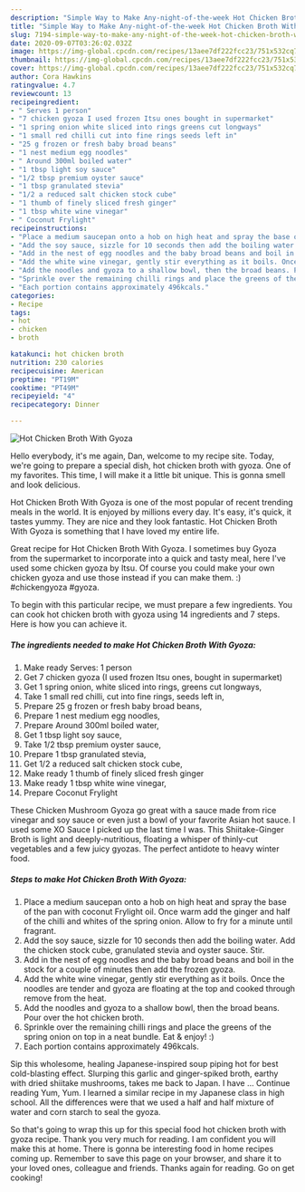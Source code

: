 ```yaml
---
description: "Simple Way to Make Any-night-of-the-week Hot Chicken Broth With Gyoza"
title: "Simple Way to Make Any-night-of-the-week Hot Chicken Broth With Gyoza"
slug: 7194-simple-way-to-make-any-night-of-the-week-hot-chicken-broth-with-gyoza
date: 2020-09-07T03:26:02.032Z
image: https://img-global.cpcdn.com/recipes/13aee7df222fcc23/751x532cq70/hot-chicken-broth-with-gyoza-recipe-main-photo.jpg
thumbnail: https://img-global.cpcdn.com/recipes/13aee7df222fcc23/751x532cq70/hot-chicken-broth-with-gyoza-recipe-main-photo.jpg
cover: https://img-global.cpcdn.com/recipes/13aee7df222fcc23/751x532cq70/hot-chicken-broth-with-gyoza-recipe-main-photo.jpg
author: Cora Hawkins
ratingvalue: 4.7
reviewcount: 13
recipeingredient:
- " Serves 1 person"
- "7 chicken gyoza I used frozen Itsu ones bought in supermarket"
- "1 spring onion white sliced into rings greens cut longways"
- "1 small red chilli cut into fine rings seeds left in"
- "25 g frozen or fresh baby broad beans"
- "1 nest medium egg noodles"
- " Around 300ml boiled water"
- "1 tbsp light soy sauce"
- "1/2 tbsp premium oyster sauce"
- "1 tbsp granulated stevia"
- "1/2 a reduced salt chicken stock cube"
- "1 thumb of finely sliced fresh ginger"
- "1 tbsp white wine vinegar"
- " Coconut Frylight"
recipeinstructions:
- "Place a medium saucepan onto a hob on high heat and spray the base of the pan with coconut Frylight oil. Once warm add the ginger and half of the chilli and whites of the spring onion. Allow to fry for a minute until fragrant."
- "Add the soy sauce, sizzle for 10 seconds then add the boiling water. Add the chicken stock cube, granulated stevia and oyster sauce. Stir."
- "Add in the nest of egg noodles and the baby broad beans and boil in the stock for a couple of minutes then add the frozen gyoza."
- "Add the white wine vinegar, gently stir everything as it boils. Once the noodles are tender and gyoza are floating at the top and cooked through remove from the heat."
- "Add the noodles and gyoza to a shallow bowl, then the broad beans. Pour over the hot chicken broth."
- "Sprinkle over the remaining chilli rings and place the greens of the spring onion on top in a neat bundle. Eat &amp; enjoy! :)"
- "Each portion contains approximately 496kcals."
categories:
- Recipe
tags:
- hot
- chicken
- broth

katakunci: hot chicken broth 
nutrition: 230 calories
recipecuisine: American
preptime: "PT19M"
cooktime: "PT49M"
recipeyield: "4"
recipecategory: Dinner

---
```



![Hot Chicken Broth With Gyoza](https://img-global.cpcdn.com/recipes/13aee7df222fcc23/751x532cq70/hot-chicken-broth-with-gyoza-recipe-main-photo.jpg)

Hello everybody, it's me again, Dan, welcome to my recipe site. Today, we're going to prepare a special dish, hot chicken broth with gyoza. One of my favorites. This time, I will make it a little bit unique. This is gonna smell and look delicious.

Hot Chicken Broth With Gyoza is one of the most popular of recent trending meals in the world. It is enjoyed by millions every day. It's easy, it's quick, it tastes yummy. They are nice and they look fantastic. Hot Chicken Broth With Gyoza is something that I have loved my entire life.

Great recipe for Hot Chicken Broth With Gyoza. I sometimes buy Gyoza from the supermarket to incorporate into a quick and tasty meal, here I&#39;ve used some chicken gyoza by Itsu. Of course you could make your own chicken gyoza and use those instead if you can make them. :) #chickengyoza #gyoza.


To begin with this particular recipe, we must prepare a few ingredients. You can cook hot chicken broth with gyoza using 14 ingredients and 7 steps. Here is how you can achieve it.

<!--inarticleads1-->

##### The ingredients needed to make Hot Chicken Broth With Gyoza:

1. Make ready  Serves: 1 person
1. Get 7 chicken gyoza (I used frozen Itsu ones, bought in supermarket)
1. Get 1 spring onion, white sliced into rings, greens cut longways,
1. Take 1 small red chilli, cut into fine rings, seeds left in,
1. Prepare 25 g frozen or fresh baby broad beans,
1. Prepare 1 nest medium egg noodles,
1. Prepare  Around 300ml boiled water,
1. Get 1 tbsp light soy sauce,
1. Take 1/2 tbsp premium oyster sauce,
1. Prepare 1 tbsp granulated stevia,
1. Get 1/2 a reduced salt chicken stock cube,
1. Make ready 1 thumb of finely sliced fresh ginger
1. Make ready 1 tbsp white wine vinegar,
1. Prepare  Coconut Frylight


These Chicken Mushroom Gyoza go great with a sauce made from rice vinegar and soy sauce or even just a bowl of your favorite Asian hot sauce. I used some XO Sauce I picked up the last time I was. This Shiitake-Ginger Broth is light and deeply-nutritious, floating a whisper of thinly-cut vegetables and a few juicy gyozas. The perfect antidote to heavy winter food. 

<!--inarticleads2-->

##### Steps to make Hot Chicken Broth With Gyoza:

1. Place a medium saucepan onto a hob on high heat and spray the base of the pan with coconut Frylight oil. Once warm add the ginger and half of the chilli and whites of the spring onion. Allow to fry for a minute until fragrant.
1. Add the soy sauce, sizzle for 10 seconds then add the boiling water. Add the chicken stock cube, granulated stevia and oyster sauce. Stir.
1. Add in the nest of egg noodles and the baby broad beans and boil in the stock for a couple of minutes then add the frozen gyoza.
1. Add the white wine vinegar, gently stir everything as it boils. Once the noodles are tender and gyoza are floating at the top and cooked through remove from the heat.
1. Add the noodles and gyoza to a shallow bowl, then the broad beans. Pour over the hot chicken broth.
1. Sprinkle over the remaining chilli rings and place the greens of the spring onion on top in a neat bundle. Eat &amp; enjoy! :)
1. Each portion contains approximately 496kcals.


Sip this wholesome, healing Japanese-inspired soup piping hot for best cold-blasting effect. Slurping this garlic and ginger-spiked broth, earthy with dried shiitake mushrooms, takes me back to Japan. I have … Continue reading Yum, Yum. I learned a similar recipe in my Japanese class in high school. All the differences were that we used a half and half mixture of water and corn starch to seal the gyoza. 

So that's going to wrap this up for this special food hot chicken broth with gyoza recipe. Thank you very much for reading. I am confident you will make this at home. There is gonna be interesting food in home recipes coming up. Remember to save this page on your browser, and share it to your loved ones, colleague and friends. Thanks again for reading. Go on get cooking!
